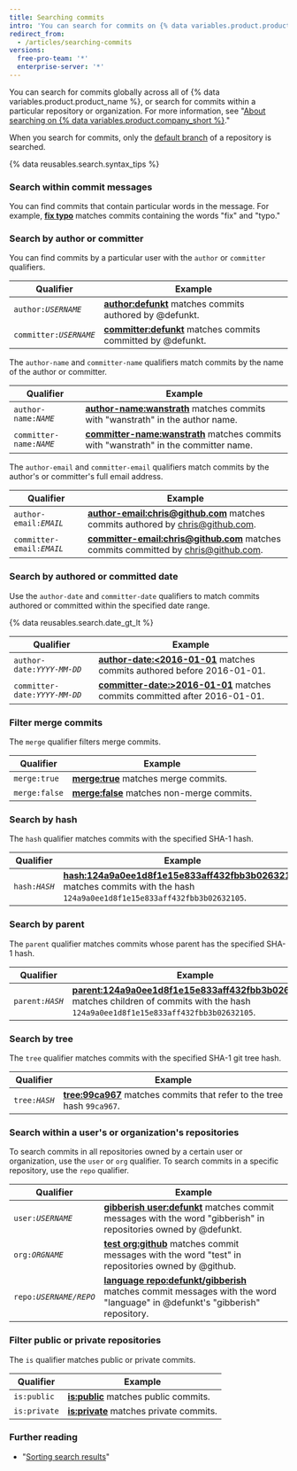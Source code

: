 ```yaml
---
title: Searching commits
intro: 'You can search for commits on {% data variables.product.product_name %} and narrow the results using these commit search qualifiers in any combination.'
redirect_from:
  - /articles/searching-commits
versions:
  free-pro-team: '*'
  enterprise-server: '*'
---
```


You can search for commits globally across all of {% data variables.product.product_name %}, or search for commits within a particular repository or organization. For more information, see "[About searching on {% data variables.product.company_short %}](/articles/about-searching-on-github)."

When you search for commits, only the [default branch](/articles/about-branches) of a repository is searched.

{% data reusables.search.syntax_tips %}

### Search within commit messages

You can find commits that contain particular words in the message. For example, [**fix typo**](https://github.com/search?q=fix+typo&type=Commits) matches commits containing the words "fix" and "typo."

### Search by author or committer

You can find commits by a particular user with the `author` or `committer` qualifiers.

| Qualifier  | Example
| ------------- | -------------
| <code>author:<em>USERNAME</em></code> | [**author:defunkt**](https://github.com/search?q=author%3Adefunkt&type=Commits) matches commits authored by @defunkt.
| <code>committer:<em>USERNAME</em></code> | [**committer:defunkt**](https://github.com/search?q=committer%3Adefunkt&type=Commits) matches commits committed by @defunkt.

The `author-name` and `committer-name` qualifiers match commits by the name of the author or committer.

| Qualifier  | Example
| ------------- | -------------
| <code>author-name:<em>NAME</em></code> | [**author-name:wanstrath**](https://github.com/search?q=author-name%3Awanstrath&type=Commits) matches commits with "wanstrath" in the author name.
| <code>committer-name:<em>NAME</em></code> | [**committer-name:wanstrath**](https://github.com/search?q=committer-name%3Awanstrath&type=Commits) matches commits with "wanstrath" in the committer name.

The `author-email` and `committer-email` qualifiers match commits by the author's or committer's full email address.

| Qualifier  | Example
| ------------- | -------------
| <code>author-email:<em>EMAIL</em></code> | [**author-email:chris@github.com**](https://github.com/search?q=author-email%3Achris%40github.com&type=Commits) matches commits authored by chris@github.com.
| <code>committer-email:<em>EMAIL</em></code> | [**committer-email:chris@github.com**](https://github.com/search?q=committer-email%3Achris%40github.com&type=Commits) matches commits committed by chris@github.com.

### Search by authored or committed date

Use the `author-date` and `committer-date` qualifiers to match commits authored or committed within the specified date range.

{% data reusables.search.date_gt_lt %}

| Qualifier  | Example
| ------------- | -------------
| <code>author-date:<em>YYYY-MM-DD</em></code> | [**author-date:&lt;2016-01-01**](https://github.com/search?q=author-date%3A<2016-01-01&type=Commits) matches commits authored before 2016-01-01.
| <code>committer-date:<em>YYYY-MM-DD</em></code> | [**committer-date:&gt;2016-01-01**](https://github.com/search?q=committer-date%3A<2016-01-01&type=Commits) matches commits committed after 2016-01-01.

### Filter merge commits

The `merge` qualifier filters merge commits.

| Qualifier  | Example
| ------------- | -------------
| `merge:true` | [**merge:true**](https://github.com/search?q=merge%3Atrue&type=Commits) matches merge commits.
| `merge:false` | [**merge:false**](https://github.com/search?q=merge%3Afalse&type=Commits) matches non-merge commits.

### Search by hash

The `hash` qualifier matches commits with the specified SHA-1 hash.

| Qualifier  | Example
| ------------- | -------------
| <code>hash:<em>HASH</em></code> | [**hash:124a9a0ee1d8f1e15e833aff432fbb3b02632105**](https://github.com/github/gitignore/search?q=hash%3A124a9a0ee1d8f1e15e833aff432fbb3b02632105&type=Commits) matches commits with the hash `124a9a0ee1d8f1e15e833aff432fbb3b02632105`.

### Search by parent

The `parent` qualifier matches commits whose parent has the specified SHA-1 hash.

| Qualifier  | Example
| ------------- | -------------
| <code>parent:<em>HASH</em></code> | [**parent:124a9a0ee1d8f1e15e833aff432fbb3b02632105**](https://github.com/github/gitignore/search?q=parent%3A124a9a0ee1d8f1e15e833aff432fbb3b02632105&type=Commits&utf8=%E2%9C%93) matches children of commits with the hash `124a9a0ee1d8f1e15e833aff432fbb3b02632105`.

### Search by tree

The `tree` qualifier matches commits with the specified SHA-1 git tree hash.

| Qualifier  | Example
| ------------- | -------------
| <code>tree:<em>HASH</em></code> | [**tree:99ca967**](https://github.com/github/gitignore/search?q=tree%3A99ca967&type=Commits) matches commits that refer to the tree hash `99ca967`.

### Search within a user's or organization's repositories

To search commits in all repositories owned by a certain user or organization, use the `user` or `org` qualifier. To search commits in a specific repository, use the `repo` qualifier.

| Qualifier  | Example
| ------------- | -------------
| <code>user:<em>USERNAME</em></code> | [**gibberish user:defunkt**](https://github.com/search?q=gibberish+user%3Adefunkt&type=Commits&utf8=%E2%9C%93) matches commit messages with the word "gibberish" in repositories owned by @defunkt.
| <code>org:<em>ORGNAME</em></code> | [**test org:github**](https://github.com/search?utf8=%E2%9C%93&q=test+org%3Agithub&type=Commits) matches commit messages with the word "test" in repositories owned by @github.
| <code>repo:<em>USERNAME/REPO</em></code> | [**language repo:defunkt/gibberish**](https://github.com/search?utf8=%E2%9C%93&q=language+repo%3Adefunkt%2Fgibberish&type=Commits) matches commit messages with the word "language" in @defunkt's "gibberish" repository.

### Filter public or private repositories

The `is` qualifier matches public or private commits.

| Qualifier  | Example
| ------------- | -------------
| `is:public` | [**is:public**](https://github.com/search?q=is%3Apublic&type=Commits) matches public commits.
| `is:private` | [**is:private**](https://github.com/search?q=is%3Aprivate&type=Commits) matches private commits.

### Further reading

- "[Sorting search results](/articles/sorting-search-results/)"
